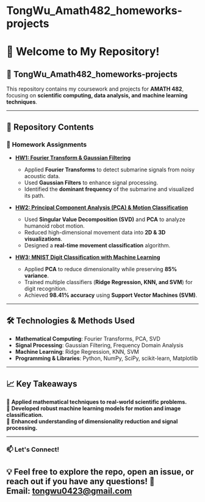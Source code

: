 # TongWu_Amath482_homeworks-projects
# 👋 Welcome to My Repository!

## 📌 TongWu_Amath482_homeworks-projects
This repository contains my coursework and projects for **AMATH 482**, focusing on **scientific computing, data analysis, and machine learning techniques**.

---

## 📂 Repository Contents
### 🔹 **Homework Assignments**
- **[HW1: Fourier Transform & Gaussian Filtering](./Amath482_HW1.pdf)**  
  - Applied **Fourier Transforms** to detect submarine signals from noisy acoustic data.
  - Used **Gaussian Filters** to enhance signal processing.
  - Identified the **dominant frequency** of the submarine and visualized its path.

- **[HW2: Principal Component Analysis (PCA) & Motion Classification](./Amath482HW2.pdf)**  
  - Used **Singular Value Decomposition (SVD)** and **PCA** to analyze humanoid robot motion.
  - Reduced high-dimensional movement data into **2D & 3D visualizations**.
  - Designed a **real-time movement classification** algorithm.

- **[HW3: MNIST Digit Classification with Machine Learning](./Amath482HW3.pdf)**  
  - Applied **PCA** to reduce dimensionality while preserving **85% variance**.
  - Trained multiple classifiers (**Ridge Regression, KNN, and SVM**) for digit recognition.
  - Achieved **98.41% accuracy** using **Support Vector Machines (SVM)**.

---

## 🛠 **Technologies & Methods Used**
- **Mathematical Computing**: Fourier Transforms, PCA, SVD  
- **Signal Processing**: Gaussian Filtering, Frequency Domain Analysis  
- **Machine Learning**: Ridge Regression, KNN, SVM  
- **Programming & Libraries**: Python, NumPy, SciPy, scikit-learn, Matplotlib  

---

## 📈 **Key Takeaways**
🔹 **Applied mathematical techniques to real-world scientific problems.**  
🔹 **Developed robust machine learning models for motion and image classification.**  
🔹 **Enhanced understanding of dimensionality reduction and signal processing.**  

---

### 📫 **Let's Connect!**
💡 Feel free to explore the repo, open an issue, or reach out if you have any questions! 🚀  
Email: tongwu0423@gmail.com
---

